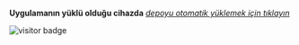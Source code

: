 **Uygulamanın yüklü olduğu cihazda** _[depoyu otomatik yüklemek için tıklayın](https://keyiflerolsun.me/http-protocol-redirector?r=cloudstreamrepo://raw.githubusercontent.com/primatzeka/Prueba/master/repo.json)_

![visitor badge](https://visitor-badge.laobi.icu/badge?page_id=primatzeka.Prueba&left_text=Görüntülenme)